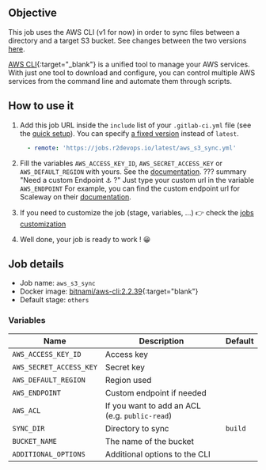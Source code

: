 ## Objective

This job uses the AWS CLI (v1 for now) in order to sync files between a directory and a target S3 bucket. See changes between the two versions [here](https://docs.aws.amazon.com/cli/latest/userguide/cliv2-migration.html).

[AWS CLI](https://aws.amazon.com/cli/){:target="_blank"} is a unified tool to manage your AWS services. With just one tool to download and configure, you can control multiple AWS services from the command line and automate them through scripts.

## How to use it
1. Add this job URL inside the `include` list of your `.gitlab-ci.yml` file (see the [quick setup](/use-the-hub/#quick-setup)). You can specify [a fixed version](#changelog) instead of `latest`.
    ```yaml
      - remote: 'https://jobs.r2devops.io/latest/aws_s3_sync.yml'
    ```
2. Fill the variables `AWS_ACCESS_KEY_ID`, `AWS_SECRET_ACCESS_KEY` or `AWS_DEFAULT_REGION` with yours. See the [documentation](https://docs.aws.amazon.com/cli/latest/userguide/cli-configure-quickstart.html).
    ??? summary "Need a custom Endpoint ⚓ ?"
        Just type your custom url in the variable `AWS_ENDPOINT`
        For example, you can find the custom endpoint url for Scaleway on their [documentation](https://www.scaleway.com/en/docs/storage/object/api-cli/object-storage-aws-cli/).

3. If you need to customize the job (stage, variables, ...) 👉 check the [jobs
   customization](/use-the-hub/#jobs-customization)
4. Well done, your job is ready to work ! 😀

## Job details
* Job name: `aws_s3_sync`
* Docker image: [bitnami/aws-cli:2.2.39](https://hub.docker.com/r/bitnami/aws-cli){:target="blank"}
* Default stage: `others`

### Variables

| Name | Description | Default |
| ---- | ----------- | ------- |
| `AWS_ACCESS_KEY_ID` | Access key | ` ` |
| `AWS_SECRET_ACCESS_KEY` | Secret key | ` ` |
| `AWS_DEFAULT_REGION` | Region used | ` ` |
| `AWS_ENDPOINT` | Custom endpoint if needed | ` ` |
| `AWS_ACL` | If you want to add an ACL (e.g. `public-read`) | ` ` |
| `SYNC_DIR` | Directory to sync | `build` |
| `BUCKET_NAME`| The name of the bucket | ` ` |
| `ADDITIONAL_OPTIONS` | Additional options to the CLI | ` ` |